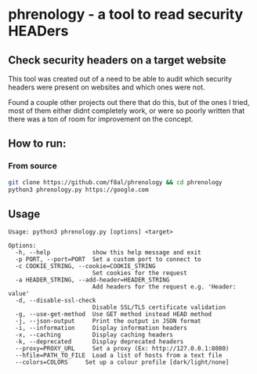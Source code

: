 # phrenology - a tool to read security HEADers



## Check security headers on a target website

This tool was created out of a need to be able to audit which security headers were present on websites and which ones were not.

Found a couple other projects out there that do this, but of the ones I tried, most of them either didnt completely work, or were so poorly written that there was a ton of room for improvement on the concept.

## How to run:

### From source
```bash
git clone https://github.com/f8al/phrenology && cd phrenology
python3 phrenology.py https://google.com
```

## Usage
```
Usage: python3 phrenology.py [options] <target>

Options:
  -h, --help            show this help message and exit
  -p PORT, --port=PORT  Set a custom port to connect to
  -c COOKIE_STRING, --cookie=COOKIE_STRING
                        Set cookies for the request
  -a HEADER_STRING, --add-header=HEADER_STRING
                        Add headers for the request e.g. 'Header: value'
  -d, --disable-ssl-check
                        Disable SSL/TLS certificate validation
  -g, --use-get-method  Use GET method instead HEAD method
  -j, --json-output     Print the output in JSON format
  -i, --information     Display information headers
  -x, --caching         Display caching headers
  -k, --deprecated      Display deprecated headers
  --proxy=PROXY_URL     Set a proxy (Ex: http://127.0.0.1:8080)
  --hfile=PATH_TO_FILE  Load a list of hosts from a text file
  --colors=COLORS     Set up a colour profile [dark/light/none]
```
